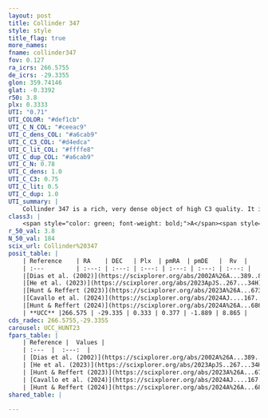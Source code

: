 ```yaml
---
layout: post
title: Collinder 347
style: style
title_flag: true
more_names: 
fname: collinder347
fov: 0.127
ra_icrs: 266.5755
de_icrs: -29.3355
glon: 359.74146
glat: -0.3392
r50: 3.8
plx: 0.3333
UTI: "0.71"
UTI_COLOR: "#def1cb"
UTI_C_N_COL: "#ceeac9"
UTI_C_dens_COL: "#a6cab9"
UTI_C_C3_COL: "#d4edca"
UTI_C_lit_COL: "#ffffe8"
UTI_C_dup_COL: "#a6cab9"
UTI_C_N: 0.78
UTI_C_dens: 1.0
UTI_C_C3: 0.75
UTI_C_lit: 0.5
UTI_C_dup: 1.0
UTI_summary: |
    Collinder 347 is a rich, very dense object of high C3 quality. It is moderately studied in the literature.
class3: |
    <span style="color: green; font-weight: bold;">A</span><span style="color: #FFC300; font-weight: bold;">B</span>
r_50_val: 3.8
N_50_val: 184
scix_url: Collinder%20347
posit_table: |
    | Reference    | RA    | DEC   | Plx  | pmRA  | pmDE   |  Rv  |
    | :---         | :---: | :---: | :---: | :---: | :---: | :---: |
    |[Dias et al. (2002)](https://scixplorer.org/abs/2002A%26A...389..871D) | 266.575 | -29.333 | -- | -1.94 | -2.13 | -- |
    |[He et al. (2023)](https://scixplorer.org/abs/2023ApJS..267...34H) | 266.586 | -29.344 | 0.347 | 0.324 | -1.75 | 8.86 |
    |[Hunt & Reffert (2023)](https://scixplorer.org/abs/2023A%26A...673A.114H) | 266.581 | -29.345 | 0.334 | 0.392 | -1.886 | 21.376 |
    |[Cavallo et al. (2024)](https://scixplorer.org/abs/2024AJ....167...12C) | 266.584 | -29.333 | 0.333 | -- | -- | -- |
    |[Hunt & Reffert (2024)](https://scixplorer.org/abs/2024A%26A...686A..42H) | 266.581 | -29.345 | 0.334 | 0.392 | -1.886 | 21.376 |
    | **UCC** |266.575 | -29.335 | 0.333 | 0.377 | -1.889 | 8.865 | 
cds_radec: 266.5755,-29.3355
carousel: UCC_HUNT23
fpars_table: |
    | Reference |  Values |
    | :---  |  :---:  |
    | [Dias et al. (2002)](https://scixplorer.org/abs/2002A%26A...389..871D) | `E(B-V)=1.16, Dist=1514.0, Age=7.08` |
    | [He et al. (2023)](https://scixplorer.org/abs/2023ApJS..267...34H) | `A0=4.45, m-M=12.05, logA=6.2` |
    | [Hunt & Reffert (2023)](https://scixplorer.org/abs/2023A%26A...673A.114H) | `AV50=4.266, diffAV50=2.995, MOD50=12.217, logAge50=6.791` |
    | [Cavallo et al. (2024)](https://scixplorer.org/abs/2024AJ....167...12C) | `AV50=4.53, dMod50=11.22, logAge50=6.71, [Fe/H]50=-0.32` |
    | [Hunt & Reffert (2024)](https://scixplorer.org/abs/2024A%26A...686A..42H) | `MassJ=2547.73` |
shared_table: |
    
---
```

